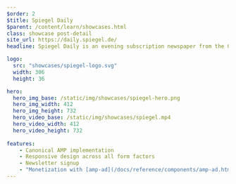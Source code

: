 ```yaml
---
$order: 2
$title: Spiegel Daily
$parent: /content/learn/showcases.html
class: showcase post-detail
site_url: https://daily.spiegel.de/
headline: Spiegel Daily is an evening subscription newspaper from the German news publisher, Spiegel Online. They built their entire site with AMP to capitalize on AMP’s speed and reliability across all devices. The site is fast, responsive and retains their brand identity.

logo:
  src: "showcases/spiegel-logo.svg"
  width: 306
  height: 36

hero:
  hero_img_base: /static/img/showcases/spiegel-hero.png
  hero_img_width: 412
  hero_img_height: 732
  hero_video_base: /static/img/showcases/spiegel.mp4
  hero_video_width: 412
  hero_video_height: 732
  
features:
    - Canonical AMP implementation
    - Responsive design across all form factors
    - Newsletter signup
    - "Monetization with [amp-ad](/docs/reference/components/amp-ad.html)"
---
```

